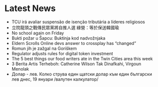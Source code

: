 # Latest News
-  TCU irá avaliar suspensão de isenção tributária a líderes religiosos
-  立院龍頭之戰傳民眾黨將自推人選 綠營：等於保送韓國瑜
-  No school again on Friday
-  Bukti požar u Šapcu: Buktinja kod nadvožnjaka
-  Eldern Scrolls Online devs answer to crossplay has “changed”
-  Romun jih je zažgal na Goriškem
-  Regulator adjusts rules for digital token investment
-  The 5 best things our food writers ate in the Twin Cities area this week
-  3 Berita Artis Terheboh: Catherine Wilson Tak Dinafkahi, Virgoun Menolak
-  Долар - лев. Колко струва един щатски долар към един български лев днес, 19 януари /валутен калкулатор/

